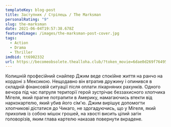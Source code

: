 ```yaml
---
templateKey: blog-post
title: Заступник / Стрілець / The Marksman
personalRating: "9"
slug: the-marksman
date: 2021-06-04T19:57:38.678Z
featuredimage: /images/the-marksman-post-cover.jpg
tags:
  - Action
  - Drama
  - Thriller
imdbid: tt6902332
url: https://becomeobsolete.thealloha.club/?token_movie=6dae0d269f76495d6a689a4eab83b4&token=535999c79bbffe96a9e913e3b9cabe
---
```

Колишній професійний снайпер Джим веде спокійне життя на ранчо на кордоні з Мексикою. Нещодавно він втратив дружину і опинився в складній фінансовій ситуації після оплати лікарняних рахунків. Одного вечора під час патруля території герой зустрічає беззахисного хлопчика Мігеля, який прагне потрапити в Америку, намагаючись втекти від наркокартелю, який убив його сім'ю. Джим вирішує допомогти хлопчикові дістатися до Чикаго, не здогадуючись, що у Мігеля, який прихопив із собою мішок грошей, на хвості висить цілий загін головорізів, яким глава картелю наказав повернути вкрадене.